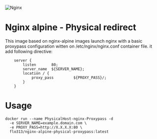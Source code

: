 ![Nginx](https://nginx.org/nginx.png)

# Nginx alpine - Physical redirect

This image based on nginx-alpine images launch nginx with a basic proxypass configuration witten on /etc/nginx/nginx.conf container file. it add following directive:
```
	server {
		listen       80;
		server_name  ${SERVER_NAME};
		location / {
			proxy_pass         ${PROXY_PASS}/;
		}
	}
```
# Usage
```
docker run --name PhysicalHost-nginx-Proxypass -d
  -e SERVER_NAME=example.domain.com \
  -e PROXY_PASS=http://X.X.X.X:80 \
  flo313/nginx-alpine-physical-proxypass:latest
```
